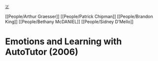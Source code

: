 [🇿](zotero://select/library/items/TJK6Y3I9)

[[People/Arthur Graesser]] [[People/Patrick Chipman]] [[People/Brandon King]] [[People/Bethany McDANIEL]] [[People/Sidney D’Mello]] 
# Emotions and Learning with AutoTutor (2006)

